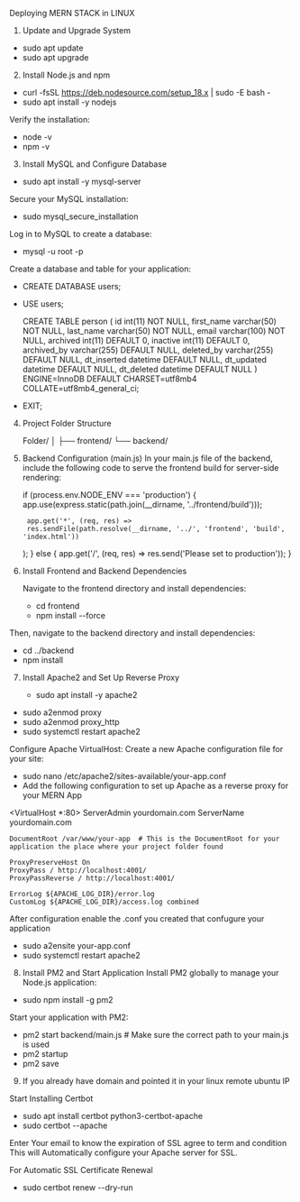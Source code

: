 
Deploying MERN STACK in LINUX 

1. Update and Upgrade System

  -  sudo apt update
  -  sudo apt upgrade


2. Install Node.js and npm

  - curl -fsSL https://deb.nodesource.com/setup_18.x | sudo -E bash -
  - sudo apt install -y nodejs

Verify the installation:

  - node -v
  - npm -v


3. Install MySQL and Configure Database

  - sudo apt install -y mysql-server

Secure your MySQL installation:

  - sudo mysql_secure_installation
 
Log in to MySQL to create a database:


  - mysql -u root -p

Create a database and table for your application:

  - CREATE DATABASE users;
  - USE users;

     CREATE TABLE person (
         id int(11) NOT NULL,
         first_name varchar(50) NOT NULL,
         last_name varchar(50) NOT NULL,
         email varchar(100) NOT NULL,
         archived int(11) DEFAULT 0,
         inactive int(11) DEFAULT 0,
         archived_by varchar(255) DEFAULT NULL,
         deleted_by varchar(255) DEFAULT NULL,
         dt_inserted datetime DEFAULT NULL,
         dt_updated datetime DEFAULT NULL,
         dt_deleted datetime DEFAULT NULL
         ) ENGINE=InnoDB DEFAULT CHARSET=utf8mb4 COLLATE=utf8mb4_general_ci;

 - EXIT;

  
4. Project Folder Structure
  
    Folder/
   │
   ├── frontend/
   └── backend/
   
5. Backend Configuration (main.js)
In your main.js file of the backend, include the following code to serve the frontend build for server-side rendering:

   if (process.env.NODE_ENV === 'production') {
        app.use(express.static(path.join(__dirname, '../frontend/build')));

        app.get('*', (req, res) => 
        res.sendFile(path.resolve(__dirname, '../', 'frontend', 'build', 'index.html'))
     );
   } else {
        app.get('/', (req, res) => res.send('Please set to production')); 
   }

6. Install Frontend and Backend Dependencies
   
   Navigate to the frontend directory and install dependencies:

   - cd frontend
   - npm install --force
   
Then, navigate to the backend directory and install dependencies:


   - cd ../backend
   - npm install
  
     
7. Install Apache2 and Set Up Reverse Proxy

   - sudo apt install -y apache2


  - sudo a2enmod proxy
  - sudo a2enmod proxy_http
  - sudo systemctl restart apache2

   
Configure Apache VirtualHost:
Create a new Apache configuration file for your site:


 - sudo nano /etc/apache2/sites-available/your-app.conf
 - Add the following configuration to set up Apache as a reverse proxy for your MERN App


  <VirtualHost *:80>
    ServerAdmin yourdomain.com
    ServerName yourdomain.com

    DocumentRoot /var/www/your-app  # This is the DocumentRoot for your application the place where your project folder found

    ProxyPreserveHost On
    ProxyPass / http://localhost:4001/
    ProxyPassReverse / http://localhost:4001/

    ErrorLog ${APACHE_LOG_DIR}/error.log
    CustomLog ${APACHE_LOG_DIR}/access.log combined
 </VirtualHost>

 
After configuration enable the .conf you created that confugure your application


  - sudo a2ensite your-app.conf
  - sudo systemctl restart apache2


    
8. Install PM2 and Start Application
Install PM2 globally to manage your Node.js application:


  - sudo npm install -g pm2

Start your application with PM2:


  - pm2 start backend/main.js  # Make sure the correct path to your main.js is used
  - pm2 startup
  - pm2 save


9. If you already have domain and pointed it in your linux remote ubuntu IP 

Start Installing Certbot 

  - sudo apt install certbot python3-certbot-apache
  - sudo certbot --apache

Enter Your email to know the expiration of SSL agree to term and condition 
This will Automatically configure your Apache server for SSL.

For Automatic SSL Certificate Renewal

  - sudo certbot renew --dry-run


 






